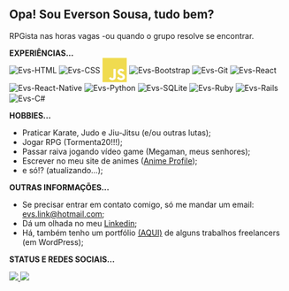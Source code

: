 ## Opa! Sou **Everson Sousa**, tudo bem?

RPGista nas horas vagas -ou quando o grupo resolve se encontrar. 

**EXPERIÊNCIAS...**<br>
<img align="center" alt="Evs-HTML" title="HTML5" height="45" src="https://cdn.jsdelivr.net/gh/devicons/devicon@latest/icons/html5/html5-original.svg">
  <img align="center" alt="Evs-CSS" title="CSS3" height="45" src="https://cdn.jsdelivr.net/gh/devicons/devicon@latest/icons/css3/css3-original.svg">
  <img align="center" alt="Evs-Js" title="JS" height="45" src="https://raw.githubusercontent.com/devicons/devicon/master/icons/javascript/javascript-plain.svg">
  <img align="center" alt="Evs-Bootstrap" title="Bootstrap" height="55" src="https://cdn.jsdelivr.net/gh/devicons/devicon@latest/icons/bootstrap/bootstrap-original.svg">
  <img align="center" alt="Evs-Git" title="Git" height="45" src="https://cdn.jsdelivr.net/gh/devicons/devicon@latest/icons/git/git-original.svg">
  <img align="center" alt="Evs-React" title="React" height="45" src="https://cdn.jsdelivr.net/gh/devicons/devicon@latest/icons/react/react-original.svg">
  <img align="center" alt="Evs-React-Native" title="React Native" height="45" src="https://alunos.b7web.com.br/media/courses/logo/react-native.jpg">
  <img align="center" alt="Evs-Python" title="Python" height="45" src="https://i.imgur.com/w6HYuAI.png">
  <img align="center" alt="Evs-SQLite" title="SQLite" height="45" src="https://i.imgur.com/WdYTcpY.png">
  <img align="center" alt="Evs-Ruby" title="Ruby" height="45" src="https://cdn.jsdelivr.net/gh/devicons/devicon@latest/icons/ruby/ruby-original.svg">
  <img align="center" alt="Evs-Rails" title="Rails" height="45" src="https://cdn.jsdelivr.net/gh/devicons/devicon@latest/icons/rails/rails-plain.svg">
  <img align="center" alt="Evs-C#" title="C#" height="45" src="https://cdn.jsdelivr.net/gh/devicons/devicon@latest/icons/csharp/csharp-original.svg">
  

**HOBBIES...**
  * Praticar Karate, Judo e Jiu-Jitsu (e/ou outras lutas);
  * Jogar RPG (Tormenta20!!!);
  * Passar raiva jogando vídeo game (Megaman, meus senhores);
  * Escrever no meu site de animes (<a href='https://animeprofile.com.br'>Anime Profile</a>);
  * e só!? (atualizando...);

**OUTRAS INFORMAÇÕES...**
* Se precisar entrar em contato comigo, só me mandar um email: evs.link@hotmail.com;
* Dá um olhada no meu <a href='https://https://www.linkedin.com/in/evssousa/' target='_blank'>Linkedin</a>;
* Há, também tenho um portfólio <a href='https://eversonsousa.com.br' target='_blank'>(AQUI)</a> de alguns trabalhos freelancers (em WordPress);

**STATUS E REDES SOCIAIS...**
 <div>
  <a href="https://github.com/evssousa">
  <img height="150em" src="https://github-readme-stats.vercel.app/api?username=evssousa&show_icons=true&theme=vue-dark&include_all_commits=true&count_private=true"/>
  <img height="150em" src="https://github-readme-stats.vercel.app/api/top-langs/?username=evssousa&layout=compact&langs_count=7&theme=vue-dark"/>
 </div>
